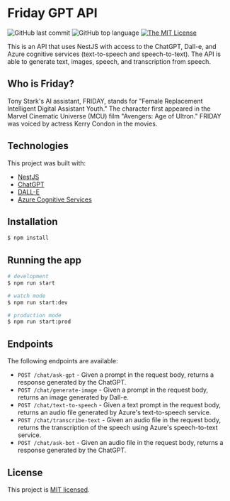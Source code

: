 # Friday GPT API

![GitHub last commit](https://img.shields.io/github/last-commit/engcfraposo/friday-gpt-api)
![GitHub top language](https://img.shields.io/github/languages/top/engcfraposo/friday-gpt-api?style=flat-square)
[![The MIT License](https://img.shields.io/badge/license-MIT-green.svg?style=flat-square)](http://github.com/engcfraposo/friday-gpt-api/LICENSE)

This is an API that uses NestJS with access to the ChatGPT, Dall-e, and Azure cognitive services (text-to-speech and speech-to-text). The API is able to generate text, images, speech, and transcription from speech.

## Who is Friday?

Tony Stark's AI assistant, FRIDAY, stands for "Female Replacement Intelligent Digital Assistant Youth." The character first appeared in the Marvel Cinematic Universe (MCU) film "Avengers: Age of Ultron." FRIDAY was voiced by actress Kerry Condon in the movies.

## Technologies

This project was built with:

-   [NestJS](https://nestjs.com/)
-   [ChatGPT](https://github.com/openai/gpt-3)
-   [DALL-E](https://github.com/lucidrains/DALL-E-pytorch)
-   [Azure Cognitive Services](https://azure.microsoft.com/en-us/services/cognitive-services/)

## Installation

```bash
$ npm install

```

## Running the app

```bash
# development
$ npm run start

# watch mode
$ npm run start:dev

# production mode
$ npm run start:prod

```

## Endpoints

The following endpoints are available:

-   `POST /chat/ask-gpt` - Given a prompt in the request body, returns a response generated by the ChatGPT.
-   `POST /chat/generate-image` - Given a prompt in the request body, returns an image generated by Dall-e.
-   `POST /chat/text-to-speech` - Given a text prompt in the request body, returns an audio file generated by Azure's text-to-speech service.
-   `POST /chat/transcribe-text` - Given an audio file in the request body, returns the transcription of the speech using Azure's speech-to-text service.
-   `POST /chat/ask-bot` - Given an audio file in the request body, returns a response generated by the ChatGPT.

## License

This project is [MIT licensed](https://github.com/engcfraposo/friday-gpt-api/LICENSE).